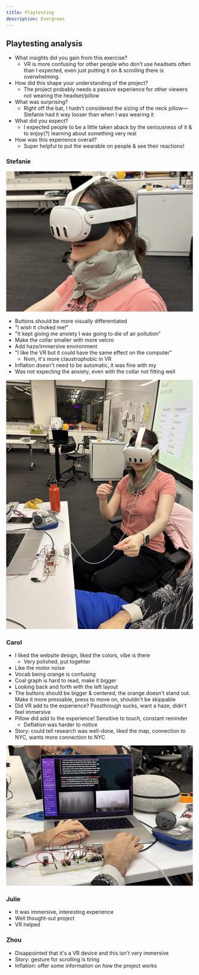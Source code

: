 ```yaml
---
title: Playtesting
description: Evergreen
---
```


## Playtesting analysis

- What insights did you gain from this exercise?
  - VR is more confusing for other people who don’t use headsets often than I expected, even just putting it on & scrolling there is overwhelming.
- How did this shape your understanding of the project?
  - The project probably needs a passive experience for other viewers not wearing the headset/pillow
- What was surprising?
  - Right off the bat, I hadn’t considered the sizing of the neck pillow—Stefanie had it way looser than when I was wearing it
- What did you expect?
  - I expected people to be a little taken aback by the seriousness of it & to enjoy(?) learning about something very real
- How was this experience overall?
  - Super helpful to put the wearable on people & see their reactions!

### Stefanie

![Stefanie landscape](../../../assets/playtest/stefanie_landscape.jpeg)

- Buttons should be more visually differentiated
- "I wish it choked me!"
- "It kept giving me anxiety I was going to die of air pollution"
- Make the collar smaller with more velcro
- Add haze/immersive environment
- "I like the VR but it could have the same effect on the computer"
  - Nvm, it's more claustrophobic in VR
- Inflation doesn't need to be automatic, it was fine with my
- Was not expecting the anxiety, even with the collar not fitting well

![Stefanie vertical](../../../assets/playtest/stefanie_vertical.jpeg)

### Carol

- I liked the website design, liked the colors, vibe is there
  - Very polished, put togehter
- Like the motor noise
- Vocab being orange is confusing
- Coal graph is hard to read, make it bigger
- Looking back and forth with the left layout
- The buttons should be bigger & centered, the orange doesn't stand out. Make it more pressable, press to move on, shouldn't be skippable
- Did VR add to the experience? Passthrough sucks, want a haze, didn't feel immersive
- Pillow did add to the experience! Sensitive to touch, constant reminder
  - Deflation was harder to notice
- Story: could tell research was well-done, liked the map, connection to NYC, wants more connection to NYC

![My hands](../../../assets/playtest/hands.jpeg)

### Julie

- It was immersive, interesting experience
- Well thought-out project
- VR helped

### Zhou

- Disappointed that it's a VR device and this isn't very immersive
- Story: gesture for scrolling is tiring
- Inflation: offer some information on how the project works
